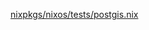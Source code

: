 


[ nixpkgs/nixos/tests/postgis.nix ](https://github.com/NixOS/nixpkgs/blob/c1cc2459344ca3ebd224f51d2d1a08368de68ce0/nixos/tests/postgis.nix)

